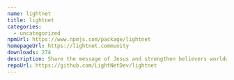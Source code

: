 ```yaml
---
name: lightnet
title: lightnet
categories:
  - uncategorized
npmUrl: https://www.npmjs.com/package/lightnet
homepageUrl: https://lightnet.community
downloads: 274
description: Share the message of Jesus and strengthen believers worldwide.
repoUrl: https://github.com/LightNetDev/lightnet
---
```

